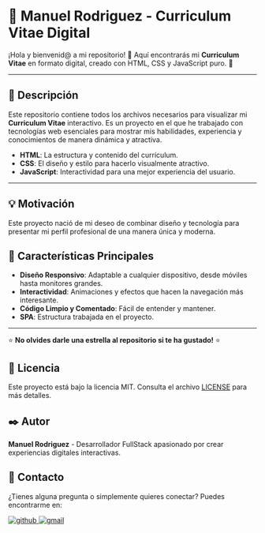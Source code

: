 # 💼 Manuel Rodriguez - Curriculum Vitae Digital

¡Hola y bienvenid@ a mi repositorio! 🎉 Aquí encontrarás mi **Curriculum Vitae** en formato digital, creado con HTML, CSS y JavaScript puro. 🚀

---

## 📝 Descripción

Este repositorio contiene todos los archivos necesarios para visualizar mi **Curriculum Vitae** interactivo. Es un proyecto en el que he trabajado con tecnologías web esenciales para mostrar mis habilidades, experiencia y conocimientos de manera dinámica y atractiva.

- **HTML**: La estructura y contenido del currículum.
- **CSS**: El diseño y estilo para hacerlo visualmente atractivo.
- **JavaScript**: Interactividad para una mejor experiencia del usuario.

---

## 💡 Motivación

Este proyecto nació de mi deseo de combinar diseño y tecnología para presentar mi perfil profesional de una manera única y moderna.

## 🌟 Características Principales

- **Diseño Responsivo**: Adaptable a cualquier dispositivo, desde móviles hasta monitores grandes.
- **Interactividad**: Animaciones y efectos que hacen la navegación más interesante.
- **Código Limpio y Comentado**: Fácil de entender y mantener.
- **SPA**: Estructura trabajada en el proyecto.

---

⭐️ **No olvides darle una estrella al repositorio si te ha gustado!** ⭐️

## 📝 Licencia

Este proyecto está bajo la licencia MIT. Consulta el archivo [LICENSE](LICENSE) para más detalles.

## ✒️ Autor

**Manuel Rodriguez** - Desarrollador FullStack apasionado por crear experiencias digitales interactivas.

## 📧 Contacto

¿Tienes alguna pregunta o simplemente quieres conectar? Puedes encontrarme en:

<a href="https://www.instagram.com/kobra_gloryg/" target="_blank">
<img src=https://img.shields.io/badge/instagram-%2300acee.svg?color=purple&style=for-the-badge&logo=instagram&logoColor=white alt=github style="margin-bottom: 5px;" />

<a href="mailto:manuel.rodriguez9120@alumnos.udg.mx" target="_blank">
<img src=https://img.shields.io/badge/gmail-%2300acee.svg?color=EA4335&style=for-the-badge&logo=gmail&logoColor=white alt=gmail style="margin-bottom: 5px;" />
